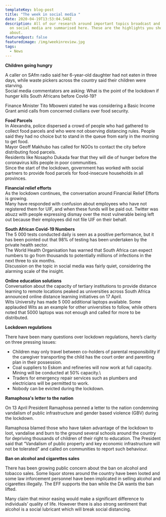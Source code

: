 ```yaml
---
templateKey: blog-post
title: "The week in social media "
date: 2020-04-19T13:53:04.548Z
description: All of our research around important topics broadcast and discussed
  on social media are summarised here. These are the highlights you should know
  about.
featuredpost: false
featuredimage: /img/weekinreview.jpg
tags:
  - News
---
```



**Children going hungry**

A caller on SAfm radio said her 6-year-old daughter had not eaten in three days, while waste pickers across the country said their children were starving.\
Social media commentators are asking: What is the point of the lockdown if hunger kills South Africans before CovId-19?

Finance Minister Tito Mboweni stated he was considering a Basic Income Grant amid calls from concerned civilians over food security.

**Food Parcels**\
In Alexandra, police dispersed a crowd of people who had gathered to collect food parcels and who were not observing distancing rules. People said they had no choice but to stand in the queue from early in the morning to get food.\
Mayor Geoff Makhubo has called for NGOs to contact the city before distributing food parcels.\
Residents like Nosapho Dukada fear that they will die of hunger before the coronavirus kills people in poor communities.\
Since the start of the lockdown, government has worked with social partners to provide food parcels for food-insecure households in all provinces.

**Financial relief efforts**\
As the lockdown continues, the conversation around Financial Relief Efforts is growing.\
Many have responded with confusion about employees who have not registered them for UIF, and when these funds will be paid out. Twitter was abuzz with people expressing dismay over the most vulnerable being left out because their employees did not file UIF on their behalf.

**South African Covid-19 Numbers**\
The 5 000 tests conducted daily is seen as a positive performance, but it has been pointed out that 98% of testing has been undertaken by the private health sector.\
The World Health Organisation has warned that South Africa can expect numbers to go from thousands to potentially millions of infections in the next three to six months.\
Discussion on the topic in social media was fairly quiet, considering the alarming scale of the insight.

**Online education solutions**\
Conversation about the capacity of tertiary institutions to provide distance learning to remote locations peaked as universities across South Africa announced online distance learning initiatives on 17 April.\
Wits University has made 5 000 additional laptops available. Some applauded Wits as an example for other universities to follow, while others noted that 5000 laptops was not enough and called for more to be distributed.

**Lockdown regulations**

There have been many questions over lockdown regulations, here’s clarity on three pressing issues:

* Children may only travel between co-holders of parental responsibility if the caregiver transporting the child has the court order and parenting plan in their possession.
* Coal suppliers to Eskom and refineries will now work at full capacity. Mining will be conducted at 50% capacity.\
* Traders for emergency repair services such as plumbers and electricians will be permitted to work.
* Nobody can be evicted during the lockdown.



**Ramaphosa's letter to the nation**

On 13 April President Ramaphosa penned a letter to the nation condemning vandalism of public infrastructure and gender based violence (GBV) during the lockdown.

Ramaphosa blamed those who have taken advantage of the lockdown to loot, vandalise and burn to the ground several schools around the country for depriving thousands of children of their right to education. The President said that “Vandalism of public property and key economic infrastructure will not be tolerated” and called on communities to report such behaviour.

**Ban on alcohol and cigarettes sales**

There has been growing public concern about the ban on alcohol and tobacco sales. Some liquor stores around the country have been looted and some law inforcement personnel have been implicated in selling alcohol and cigarettes illegally. The EFF supports the ban while the DA wants the ban lifted.

Many claim that minor easing would make a significant difference to individuals’ quality of life. However there is also strong sentiment that alcohol is a social lubricant which will break social distancing.